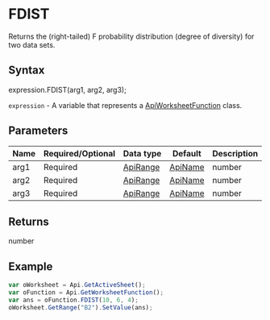 # FDIST

Returns the (right-tailed) F probability distribution (degree of diversity) for two data sets.

## Syntax

expression.FDIST(arg1, arg2, arg3);

`expression` - A variable that represents a [ApiWorksheetFunction](../ApiWorksheetFunction.md) class.

## Parameters

| **Name** | **Required/Optional** | **Data type** | **Default** | **Description** |
| ------------- | ------------- | ------------- | ------------- | ------------- |
| arg1 | Required | [ApiRange](../../ApiRange/ApiRange.md) | [ApiName](../../ApiName/ApiName.md) | number |  | The value at which to evaluate the function, a nonnegative number. |
| arg2 | Required | [ApiRange](../../ApiRange/ApiRange.md) | [ApiName](../../ApiName/ApiName.md) | number |  | The numerator degrees of freedom, a number between 1 and 10^10, excluding 10^10. |
| arg3 | Required | [ApiRange](../../ApiRange/ApiRange.md) | [ApiName](../../ApiName/ApiName.md) | number |  | The denominator degrees of freedom, a number between 1 and 10^10, excluding 10^10. |

## Returns

number

## Example



```javascript
var oWorksheet = Api.GetActiveSheet();
var oFunction = Api.GetWorksheetFunction();
var ans = oFunction.FDIST(10, 6, 4);
oWorksheet.GetRange("B2").SetValue(ans);
```
